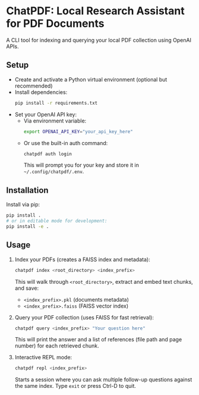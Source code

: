 # ChatPDF: Local Research Assistant for PDF Documents

A CLI tool for indexing and querying your local PDF collection using OpenAI APIs.

## Setup

- Create and activate a Python virtual environment (optional but recommended)
- Install dependencies:
  ```bash
  pip install -r requirements.txt
  ```
- Set your OpenAI API key:
  - Via environment variable:
    ```bash
    export OPENAI_API_KEY="your_api_key_here"
    ```
  - Or use the built-in auth command:
    ```bash
    chatpdf auth login
    ```
    This will prompt you for your key and store it in `~/.config/chatpdf/.env`.

## Installation

Install via pip:
```bash
pip install .
# or in editable mode for development:
pip install -e .
```

## Usage

1. Index your PDFs (creates a FAISS index and metadata):
   ```bash
   chatpdf index <root_directory> <index_prefix>
   ```
   This will walk through `<root_directory>`, extract and embed text chunks, and save:
   - `<index_prefix>.pkl` (documents metadata)
   - `<index_prefix>.faiss` (FAISS vector index)

2. Query your PDF collection (uses FAISS for fast retrieval):
   ```bash
   chatpdf query <index_prefix> "Your question here"
   ```
   This will print the answer and a list of references (file path and page number) for each retrieved chunk.

3. Interactive REPL mode:
   ```bash
   chatpdf repl <index_prefix>
   ```
   Starts a session where you can ask multiple follow-up questions against the same index. Type `exit` or press Ctrl-D to quit.
